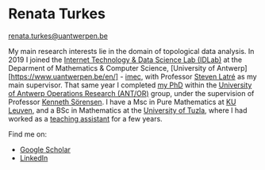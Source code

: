 # Renata Turkes  
renata.turkes@uantwerpen.be


My main research interests lie in the domain of topological data analysis. In 2019 I joined the [Internet Technology & Data Science Lab (IDLab)](https://www.uantwerpen.be/en/research-groups/idlab/) at the Deparment of Mathematics & Computer Science, [University of Antwerp][https://www.uantwerpen.be/en/] - [imec](https://www.imec-int.com/en), with Professor [Steven Latré](https://www.uantwerpen.be/en/staff/steven-latre/) as my main supervisor. That same year I completed [my PhD](https://antor.uantwerpen.be/members/renata-turkes/) within the [University of Antwerp Operations Research (ANT/OR)](https://antor.uantwerpen.be/) group, under the supervision of Professor [Kenneth Sörensen](https://www.uantwerpen.be/en/staff/kenneth-sorensen/). I have a Msc in Pure Mathematics at [KU Leuven](https://www.kuleuven.be/english/), and a BSc in Mathematics at the [University of Tuzla](http://www.untz.ba/index.php?page=home), where I had worked as a [teaching assistant](https://renataturkes.wixsite.com/renata-turkes) for a few years.



Find me on:
- [Google Scholar](https://scholar.google.com/citations?user=0qHk4EcAAAAJ&hl=en&oi=sra)
- [LinkedIn](https://www.linkedin.com/in/renata-turke%C5%A1-409a7863/?originalSubdomain=be)



